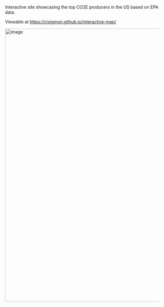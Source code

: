 Interactive site showcasing the top CO2E producers in the US based on EPA data.

Viewable at https://cjsigmon.github.io/interactive-map/

<img width="1656" height="891" alt="image" src="https://github.com/user-attachments/assets/4a17d7a5-d31c-4617-becf-8ee8c28b99be" />
